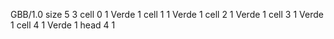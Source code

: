 <gs-board without-header> GBB/1.0
size 5 3
cell 0 1 Verde 1 
cell 1 1 Verde 1 
cell 2 1 Verde 1 
cell 3 1 Verde 1 
cell 4 1 Verde 1 
head 4 1 </gs-board>